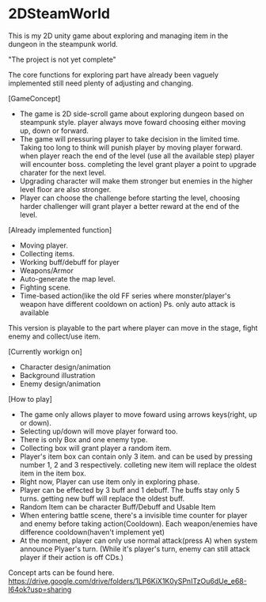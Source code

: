 # 2DSteamWorld
This is my 2D unity game about exploring and managing item in the dungeon in the steampunk world.

"The project is not yet complete"

The core functions for exploring part have already been vaguely implemented still need plenty of adjusting and changing.

[GameConcept]
- The game is 2D side-scroll game about exploring dungeon based on steampunk style. player always move foward choosing either moving up, down or forward.
- The game will pressuring player to take decision in the limited time. Taking too long to think will punish player by moving player forward. when player reach the end of the level (use all the available step) player will encounter boss. completing the level grant player a point to upgrade charater for the next level.
- Upgrading character will make them stronger but enemies in the higher level floor are also stronger.
- Player can choose the challenge before starting the level, choosing harder challenger will grant player a better reward at the end of the level.

[Already implemented function]
- Moving player.
- Collecting items.
- Working buff/debuff for player
- Weapons/Armor
- Auto-generate the map level.
- Fighting scene.
- Time-based action(like the old FF series where monster/player's weapon have different cooldown on action) Ps. only auto attack is available

This version is playable to the part where player can move in the stage, fight enemy and collect/use item.

[Currently workign on]
- Character design/animation
- Background illustration
- Enemy design/animation

[How to play]
- The game only allows player to move foward using arrows keys(right, up or down).
- Selecting up/down will move player forward too.
- There is only Box and one enemy type.
- Collecting box will grant player a random item.
- Player's item box can contain only 3 item. and can be used by pressing number 1, 2 and 3 respectively. colleting new item will replace the oldest item in the item box.
- Right now, Player can use item only in exploring phase.
- Player can be effected by 3 buff and 1 debuff. The buffs stay only 5 turns. getting new buff will replace the oldest buff. 
- Random Item can be character Buff/Debuff and Usable Item
- When entering battle scene, there's a invisible time counter for player and enemy before taking action(Cooldown). Each weapon/enemies have difference cooldown(haven't implement yet)
- At the moment, player can only use normal attack(press A) when system announce Plyaer's turn. (While it's player's turn, enemy can still attack player if their action is off CDs.)

Concept arts can be found here.
https://drive.google.com/drive/folders/1LP6KiX1K0ySPnITzOu6dUe_e68-I64ok?usp=sharing
